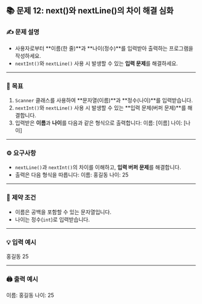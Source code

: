 ## 📚 문제 12: next()와 nextLine()의 차이 해결 심화

### ✍️ **문제 설명**
- 사용자로부터 **이름(한 줄)**과 **나이(정수)**를 입력받아 출력하는 프로그램을 작성하세요.
- `nextInt()`와 `nextLine()` 사용 시 발생할 수 있는 **입력 문제**를 해결하세요.

---

### 🎯 **목표**
1. `Scanner` 클래스를 사용하여 **문자열(이름)**과 **정수(나이)**를 입력받습니다.
2. `nextInt()`와 `nextLine()` 사용 시 발생할 수 있는 **입력 문제(버퍼 문제)**를 해결합니다.
3. 입력받은 **이름**과 **나이**를 다음과 같은 형식으로 출력합니다:
   이름: [이름] 나이: [나이]


---

### ⚙️ **요구사항**
- `nextLine()`과 `nextInt()`의 차이를 이해하고, **입력 버퍼 문제**를 해결합니다.
- 출력은 다음 형식을 따릅니다:
  이름: 홍길동 나이: 25

---

### 🔗 **제약 조건**
- 이름은 공백을 포함할 수 있는 문자열입니다.
- 나이는 정수(`int`)로 입력받습니다.

---

### 💡 **입력 예시**
홍길동 25

---

### 🖨️ **출력 예시**
이름: 홍길동 나이: 25